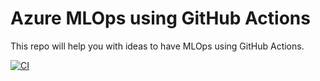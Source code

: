 # Azure MLOps using GitHub Actions

This repo will help you with ideas to have MLOps using GitHub Actions.


[![CI](https://github.com/caiomsouza/azuremlopswithgithubactions/actions/workflows/blank.yml/badge.svg)](https://github.com/caiomsouza/azuremlopswithgithubactions/actions/workflows/blank.yml)
